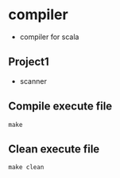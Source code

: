 # compiler

- compiler for scala

## Project1
- scanner

## Compile execute file
```
make
```

## Clean execute file
```
make clean
```
